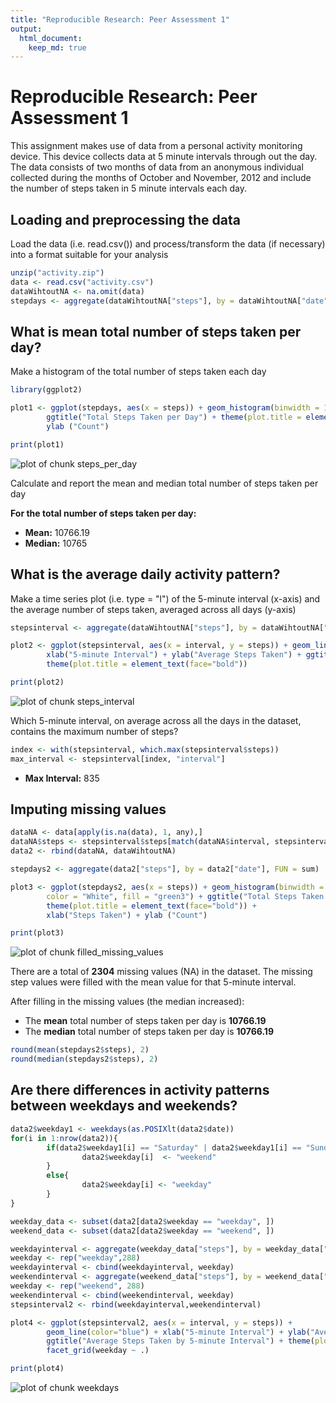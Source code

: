 ```yaml
---
title: "Reproducible Research: Peer Assessment 1"
output: 
  html_document:
    keep_md: true
---
```


# Reproducible Research: Peer Assessment 1

This assignment makes use of data from a personal activity monitoring device. This device collects data at 5 minute intervals through out the day. The data consists of two months of data from an anonymous individual collected during the months of October and November, 2012 and include the number of steps taken in 5 minute intervals each day.


## Loading and preprocessing the data

Load the data (i.e. read.csv()) and process/transform the data (if necessary) into a format suitable for your analysis

```r
unzip("activity.zip")
data <- read.csv("activity.csv")
dataWihtoutNA <- na.omit(data)
stepdays <- aggregate(dataWihtoutNA["steps"], by = dataWihtoutNA["date"], FUN = sum)
```


## What is mean total number of steps taken per day?

Make a histogram of the total number of steps taken each day

```r
library(ggplot2)

plot1 <- ggplot(stepdays, aes(x = steps)) + geom_histogram(binwidth = 1000, color = "White", fill = "green3") + 
        ggtitle("Total Steps Taken per Day") + theme(plot.title = element_text(face="bold")) + xlab("Steps Taken") + 
        ylab ("Count")

print(plot1)
```

![plot of chunk steps_per_day](figure/steps_per_day-1.png) 

Calculate and report the mean and median total number of steps taken per day

**For the total number of steps taken per day:**  



- **Mean:** 10766.19
- **Median:** 10765


## What is the average daily activity pattern?

Make a time series plot (i.e. type = "l") of the 5-minute interval (x-axis) and the average number of steps taken, averaged across all days (y-axis)

```r
stepsinterval <- aggregate(dataWihtoutNA["steps"], by = dataWihtoutNA["interval"], FUN = mean)

plot2 <- ggplot(stepsinterval, aes(x = interval, y = steps)) + geom_line(color="green3")+ 
        xlab("5-minute Interval") + ylab("Average Steps Taken") + ggtitle("Average Steps Taken by 5-minute Interval") +
        theme(plot.title = element_text(face="bold")) 

print(plot2)
```

![plot of chunk steps_interval](figure/steps_interval-1.png) 

Which 5-minute interval, on average across all the days in the dataset, contains the maximum number of steps?

```r
index <- with(stepsinterval, which.max(stepsinterval$steps))
max_interval <- stepsinterval[index, "interval"]
```
- **Max Interval:** 835


## Imputing missing values

```r
dataNA <- data[apply(is.na(data), 1, any),]
dataNA$steps <- stepsinterval$steps[match(dataNA$interval, stepsinterval$interval)]
data2 <- rbind(dataNA, dataWihtoutNA) 

stepdays2 <- aggregate(data2["steps"], by = data2["date"], FUN = sum)

plot3 <- ggplot(stepdays2, aes(x = steps)) + geom_histogram(binwidth = 1000,
        color = "White", fill = "green3") + ggtitle("Total Steps Taken per Day") + 
        theme(plot.title = element_text(face="bold")) +
        xlab("Steps Taken") + ylab ("Count")

print(plot3)
```

![plot of chunk filled_missing_values](figure/filled_missing_values-1.png) 

There are a total of **2304** missing values (NA) in the dataset.
The missing step values were filled with the mean value for that 5-minute interval.

After filling in the missing values (the median increased):

- The **mean** total number of steps taken per day is **10766.19**
- The **median** total number of steps taken per day is **10766.19**

```r
round(mean(stepdays2$steps), 2)
round(median(stepdays2$steps), 2)
```


## Are there differences in activity patterns between weekdays and weekends?

```r
data2$weekday1 <- weekdays(as.POSIXlt(data2$date))
for(i in 1:nrow(data2)){
        if(data2$weekday1[i] == "Saturday" | data2$weekday1[i] == "Sunday"){
                data2$weekday[i]  <- "weekend"
        }
        else{
                data2$weekday[i] <- "weekday"
        }
}

weekday_data <- subset(data2[data2$weekday == "weekday", ])
weekend_data <- subset(data2[data2$weekday == "weekend", ])

weekdayinterval <- aggregate(weekday_data["steps"], by = weekday_data["interval"], FUN = mean)
weekday <- rep("weekday",288)
weekdayinterval <- cbind(weekdayinterval, weekday)
weekendinterval <- aggregate(weekend_data["steps"], by = weekend_data["interval"], FUN = mean)
weekday <- rep("weekend", 288)
weekendinterval <- cbind(weekendinterval, weekday)
stepsinterval2 <- rbind(weekdayinterval,weekendinterval)

plot4 <- ggplot(stepsinterval2, aes(x = interval, y = steps)) +
        geom_line(color="blue") + xlab("5-minute Interval") + ylab("Average Steps Taken") + 
        ggtitle("Average Steps Taken by 5-minute Interval") + theme(plot.title = element_text(face="bold")) + 
        facet_grid(weekday ~ .)

print(plot4)
```


![plot of chunk weekdays](figure/weekdays-1.png) 


